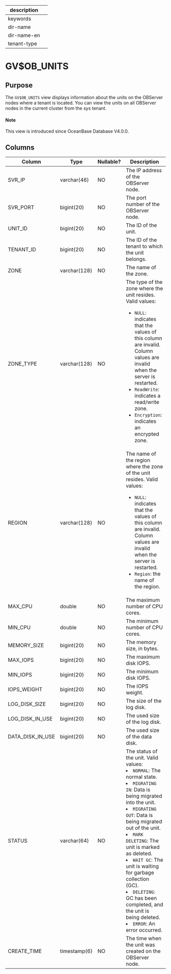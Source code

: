 |description||
|---|---|
|keywords||
|dir-name||
|dir-name-en||
|tenant-type||

# GV$OB_UNITS

## Purpose

The `GV$OB_UNITS` view displays information about the units on the OBServer nodes where a tenant is located. You can view the units on all OBServer nodes in the current cluster from the sys tenant.

<main id="notice" type='explain'>
  <h4>Note</h4>
  <p>This view is introduced since OceanBase Database V4.0.0. </p>
</main>

## Columns

| Column | Type | Nullable? | Description |
|------------------|--------------|------------|-------------------------------------------------------------------------|
| SVR_IP | varchar(46) | NO | The IP address of the OBServer node. |
| SVR_PORT | bigint(20) | NO | The port number of the OBServer node. |
| UNIT_ID | bigint(20) | NO | The ID of the unit. |
| TENANT_ID | bigint(20) | NO | The ID of the tenant to which the unit belongs. |
| ZONE | varchar(128) | NO | The name of the zone. |
| ZONE_TYPE | varchar(128) | NO | The type of the zone where the unit resides. Valid values: <ul><li>`NULL`: indicates that the values of this column are invalid. Column values are invalid when the server is restarted.</li><li>`ReadWrite`: indicates a read/write zone.</li><li>`Encryption`: indicates an encrypted zone.</li></ul> |
| REGION | varchar(128) | NO | The name of the region where the zone of the unit resides. Valid values:<ul><li>`NULL`: indicates that the values of this column are invalid. Column values are invalid when the server is restarted.   </li><li>`Region`: the name of the region.  </li></ul> |
| MAX_CPU | double | NO | The maximum number of CPU cores. |
| MIN_CPU | double | NO | The minimum number of CPU cores. |
| MEMORY_SIZE | bigint(20) | NO | The memory size, in bytes. |
| MAX_IOPS | bigint(20) | NO | The maximum disk IOPS. |
| MIN_IOPS | bigint(20) | NO | The minimum disk IOPS. |
| IOPS_WEIGHT | bigint(20) | NO | The IOPS weight. |
| LOG_DISK_SIZE | bigint(20) | NO | The size of the log disk. |
| LOG_DISK_IN_USE | bigint(20) | NO | The used size of the log disk. |
| DATA_DISK_IN_USE | bigint(20) | NO | The used size of the data disk. |
| STATUS | varchar(64) | NO | The status of the unit. Valid values: <li> `NORMAL`: The normal state.   <li> `MIGRATING IN`: Data is being migrated into the unit.   <li> `MIGRATING OUT`: Data is being migrated out of the unit.   <li> `MARK DELETING`: The unit is marked as deleted.<li>`WAIT GC`: The unit is waiting for garbage collection (GC). <li>`DELETING`: GC has been completed, and the unit is being deleted. <li> `ERROR`: An error occurred. |
| CREATE_TIME | timestamp(6) | NO | The time when the unit was created on the OBServer node. |
